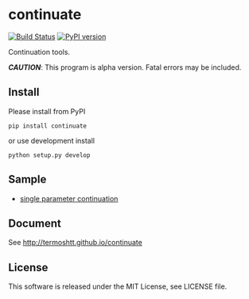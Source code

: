 continuate
==========

[![Build Status](https://travis-ci.org/termoshtt/continuate.svg?branch=master)](https://travis-ci.org/termoshtt/continuate)
[![PyPI version](https://badge.fury.io/py/continuate.svg)](https://badge.fury.io/py/continuate)

Continuation tools.

***CAUTION***: This program is alpha version. Fatal errors may be included.


Install
-------
Please install from PyPI

```command
pip install continuate
```

or use development install

```command
python setup.py develop
```

Sample
-------
- [single parameter continuation](sample/single_parameter.ipynb)

Document
---------
See http://termoshtt.github.io/continuate


License
-------
This software is released under the MIT License, see LICENSE file.
